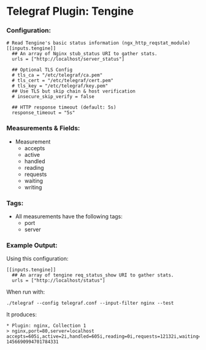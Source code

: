 # Telegraf Plugin: Tengine

### Configuration:

```
# Read Tengine's basic status information (ngx_http_reqstat_module)
[[inputs.tengine]]
  ## An array of Nginx stub_status URI to gather stats.
  urls = ["http://localhost/server_status"]

  ## Optional TLS Config
  # tls_ca = "/etc/telegraf/ca.pem"
  # tls_cert = "/etc/telegraf/cert.pem"
  # tls_key = "/etc/telegraf/key.pem"
  ## Use TLS but skip chain & host verification
  # insecure_skip_verify = false

  ## HTTP response timeout (default: 5s)
  response_timeout = "5s"
```

### Measurements & Fields:

- Measurement
    - accepts
    - active
    - handled
    - reading
    - requests
    - waiting
    - writing

### Tags:

- All measurements have the following tags:
    - port
    - server

### Example Output:

Using this configuration:
```
[[inputs.tengine]]
  ## An array of tengine req_status_show URI to gather stats.
  urls = ["http://localhost/status"]
```

When run with:
```
./telegraf --config telegraf.conf --input-filter nginx --test
```

It produces:
```
* Plugin: nginx, Collection 1
> nginx,port=80,server=localhost accepts=605i,active=2i,handled=605i,reading=0i,requests=12132i,waiting=1i,writing=1i 1456690994701784331
```
